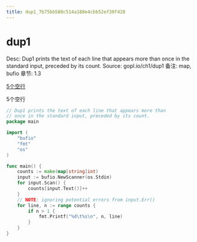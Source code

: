 ```yaml
---
title: dup1_7b75bb580c514a188e4cbb52ef30f428
---
```


# dup1

Desc: Dup1 prints the text of each line that appears more than once in the standard input, preceded by its count.
Source: gopl.io/ch1/dup1
备注: map, bufio
章节: 1.3

[5个空行](dup1%207b75bb580c514a188e4cbb52ef30f428/untitled)

5个空行

```go
// Dup1 prints the text of each line that appears more than
// once in the standard input, preceded by its count.
package main

import (
	"bufio"
	"fmt"
	"os"
)

func main() {
	counts := make(map[string]int)
	input := bufio.NewScanner(os.Stdin)
	for input.Scan() {
		counts[input.Text()]++
	}
	// NOTE: ignoring potential errors from input.Err()
	for line, n := range counts {
		if n > 1 {
			fmt.Printf("%d\t%s\n", n, line)
		}
	}
}
```